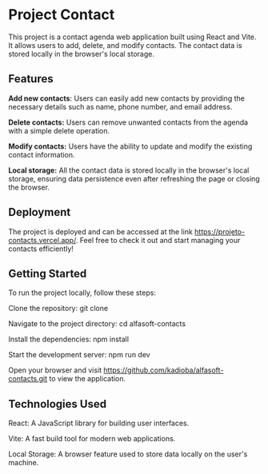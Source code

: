 # Project Contact
This project is a contact agenda web application built using React and Vite. It allows users to add, delete, and modify contacts. The contact data is stored locally in the browser's local storage.

## Features
**Add new contacts**: Users can easily add new contacts by providing the necessary details such as name, phone number, and email address.

**Delete contacts:** Users can remove unwanted contacts from the agenda with a simple delete operation.

**Modify contacts:** Users have the ability to update and modify the existing contact information.

**Local storage:** All the contact data is stored locally in the browser's local storage, ensuring data persistence even after refreshing the page or closing the browser.

## Deployment
The project is deployed and can be accessed at the link https://projeto-contacts.vercel.app/. Feel free to check it out and start managing your contacts efficiently!

## Getting Started
To run the project locally, follow these steps:

Clone the repository: git clone <repository-url>

Navigate to the project directory: cd alfasoft-contacts

Install the dependencies: npm install

Start the development server: npm run dev

Open your browser and visit https://github.com/kadioba/alfasoft-contacts.git to view the application.

## Technologies Used
React: A JavaScript library for building user interfaces.

Vite: A fast build tool for modern web applications.

Local Storage: A browser feature used to store data locally on the user's machine.



